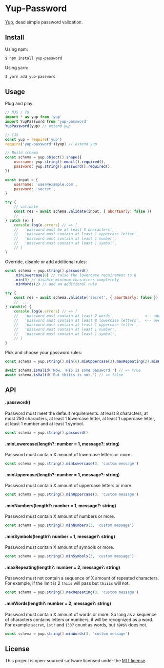 # Yup-Password

[Yup](https://github.com/jquense/yup), dead simple password validation.


## Install

Using npm:
```sh
$ npm install yup-password
```

Using yarn:
```sh
$ yarn add yup-password
```


## Usage
Plug and play:
```js
// MJS / TS
import * as yup from 'yup'
import YupPassword from 'yup-password'
YupPassword(yup) // extend yup
```
```js
// CJS
const yup = require('yup')
require('yup-password')(yup) // extend yup
```
```js
// Build schema
const schema = yup.object().shape({
    username: yup.string().email().required(),
    password: yup.string().password().required(),
})

const input = {
    username: 'user@example.com',
    password: 'secret',
}

try {
    // validate
    const res = await schema.validate(input, { abortEarly: false })
    //  ...
} catch (e) {
    console.log(e.errors) // => [
    //   'password must be at least 8 characters',
    //   'password must contain at least 1 uppercase letter',
    //   'password must contain at least 1 number',
    //   'password must contain at least 1 symbol',
    // ]
}
```
Override, disable or add additional rules:
```js
const schema = yup.string().password()
    .minLowercase(8) // raise the lowercase requirement to 8
    .min(0) // disable minimum characters completely
    .minWords(2) // add an additional rule

try {
    const res = await schema.validate('secret', { abortEarly: false })
    //  ...
} catch(e) {
    console.log(e.errors) // => [
    //   'password must contain at least 2 words',              <-- added
    //   'password must contain at least 8 lowercase letters',  <-- overridden
    //   'password must contain at least 1 uppercase letter',
    //   'password must contain at least 1 number',
    //   'password must contain at least 1 symbol',
    // ]
}
```
Pick and choose your password rules:
```js
const schema = yup.string().min(6).minUppercase(3).maxRepeating(2).minWords(2)

await schema.isValid('Now, THIS is some password.') // => true
await schema.isValid('But thiiis is not.') // => false
```

## API

#### .password()
Password must meet the default requirements: at least 8 characters, at most 250 characters, at least 1 lowercase letter, at least 1 uppercase letter, at least 1 number and at least 1 symbol.
```js
const schema = yup.string().password()
```

#### .minLowercase(length?: number = 1, message?: string)
Password must contain X amount of lowercase letters or more.
```js
const schema = yup.string().minLowercase(3, 'custom message')
```

#### .minUppercase(length?: number = 1, message?: string)
Password must contain X amount of uppercase letters or more.
```js
const schema = yup.string().minUppercase(3, 'custom message')
```

#### .minNumbers(length?: number = 1, message?: string)
Password must contain X amount of numbers or more.
```js
const schema = yup.string().minNumbers(3, 'custom message')
```

#### .minSymbols(length?: number = 1, message?: string)
Password must contain X amount of symbols or more.
```js
const schema = yup.string().minSymbols(3, 'custom message')
```

#### .maxRepeating(length?: number = 2, message?: string)
Password must not contain a sequence of X amount of repeated characters. For example, if the limit is 2 `thiis` will pass but `thiiis` will not.
```js
const schema = yup.string().maxRepeating(3, 'custom message')
```

#### .minWords(length?: number = 2, message?: string)
Password must contain X amount of words or more. So long as a sequence of characters contains letters or numbers,
it will be recognized as a word. For example `secret`, `1st!` and `1337` count as words, but `!@#$%` does not.
```js
const schema = yup.string().minWords(3, 'custom message')
```

## License

This project is open-sourced software licensed under the [MIT license](./LICENSE).
